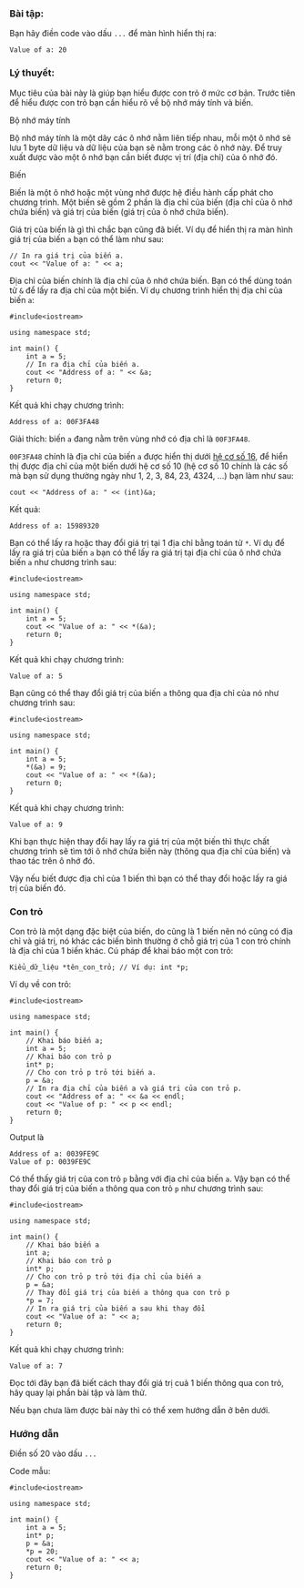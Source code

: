 ### Bài tập:

Bạn hãy điền code vào dấu `...` để màn hình hiển thị ra:

```
Value of a: 20
```

### Lý thuyết:

Mục tiêu của bài này là giúp bạn hiểu được con trỏ ở mức cơ bản. Trước tiên để hiểu được con trỏ bạn cần hiểu rõ về bộ nhớ máy tính và biến.

Bộ nhớ máy tính

Bộ nhớ máy tính là một dãy các ô nhớ nằm liên tiếp nhau, mỗi một ô nhớ sẽ lưu 1 byte dữ liệu và dữ liệu của bạn sẽ nằm trong các ô nhớ này. Để truy xuất được vào một ô nhớ bạn cần biết được vị trí (địa chỉ) của ô nhớ đó.

Biến

Biến là một ô nhớ hoặc một vùng nhớ được hệ điều hành cấp phát cho chương trình. Một biến sẽ gồm 2 phần là địa chỉ của biến (địa chỉ của ô nhớ chứa biến) và giá trị của biến (giá trị của ô nhớ chứa biến).

Giá trị của biến là gì thì chắc bạn cũng đã biết. Ví dụ để hiển thị ra màn hình giá trị của biến `a` bạn có thể làm như sau:

```
// In ra giá trị của biến a.
cout << "Value of a: " << a;
```

Địa chỉ của biến chính là địa chỉ của ô nhớ chứa biến. Bạn có thể dùng toán tử `&` để lấy ra địa chỉ của một biến. Ví dụ chương trình hiển thị địa chỉ của biến `a`:

```
#include<iostream>

using namespace std;

int main() {
    int a = 5;
    // In ra địa chỉ của biến a.
    cout << "Address of a: " << &a;
    return 0;
}

```

Kết quả khi chạy chương trình:

```
Address of a: 00F3FA48
```

Giải thích: biến `a` đang nằm trên vùng nhớ có địa chỉ là `00F3FA48`.

`00F3FA48` chính là địa chỉ của biến `a` được hiển thị dưới [hệ cơ số 16](https://www.google.com/search?sxsrf=ALeKk00LARxNygurf3dELl_4Q2F0atiqYA%3A1584085870865&source=hp&ei=bjtrXuCoMoG_wAOgnYLAAg&q=h%E1%BB%87+c%C6%A1+s%E1%BB%91+16&oq=h%E1%BB%87+c%C6%A1+s%E1%BB%91+16&gs_l=psy-ab.3..35i39l2j0i67j0i22i30l7.230.1508..1745...6.0..4.164.2044.0j16......0....1..gws-wiz.......0j0i131j0i20i263j0i203.x2J8CnRlYYA&ved=0ahUKEwjgl__c-5boAhWBH3AKHaCOACgQ4dUDCAY&uact=5), để hiển thị được địa chỉ của một biến dưới hệ cơ số 10 (hệ cơ số 10 chính là các số mà bạn sử dụng thường ngày như 1, 2, 3, 84, 23, 4324, ...) bạn làm như sau:

```
cout << "Address of a: " << (int)&a;
```

Kết quả:

```
Address of a: 15989320
```

Bạn có thể lấy ra hoặc thay đổi giá trị tại 1 địa chỉ bằng toán tử `*`. Ví dụ để lấy ra giá trị của biến `a` bạn có thể lấy ra giá trị tại địa chỉ của ô nhớ chứa biến `a` như chương trình sau:

```
#include<iostream>

using namespace std;

int main() {
	int a = 5;
	cout << "Value of a: " << *(&a);
	return 0;
}
```

Kết quả khi chạy chương trình:

```
Value of a: 5
```

Bạn cũng có thể thay đổi giá trị của biến `a` thông qua địa chỉ của nó như chương trình sau:

```
#include<iostream>

using namespace std;

int main() {
	int a = 5;
	*(&a) = 9;
	cout << "Value of a: " << *(&a);
	return 0;
}
```

Kết quả khi chạy chương trình:

```
Value of a: 9
```

Khi bạn thực hiện thay đổi hay lấy ra giá trị của một biến thì thực chất chương trình sẽ tìm tới ô nhớ chứa biến này (thông qua địa chỉ của biến) và thao tác trên ô nhớ đó.

Vậy nếu biết được địa chỉ của 1 biến thì bạn có thể thay đổi hoặc lấy ra giá trị của biến đó.

### Con trỏ

Con trỏ là một dạng đặc biệt của biến, do cũng là 1 biến nên nó cũng có địa chỉ và giá trị, nó khác các biến bình thường ở chỗ giá trị của 1 con trỏ chính là địa chỉ của 1 biến khác. Cú pháp để khai báo một con trỏ:

```
Kiểu_dữ_liệu *tên_con_trỏ; // Ví dụ: int *p;
```

Ví dụ về con trỏ:

```
#include<iostream>

using namespace std;

int main() {
	// Khai báo biến a;
	int a = 5;
	// Khai báo con trỏ p
	int* p;
	// Cho con trỏ p trỏ tới biến a.
	p = &a;
	// In ra địa chỉ của biến a và giá trị của con trỏ p.
	cout << "Address of a: " << &a << endl;
	cout << "Value of p: " << p << endl;
	return 0;
}

```

Output là

```
Address of a: 0039FE9C
Value of p: 0039FE9C
```

Có thể thấy giá trị của con trỏ `p` bằng với địa chỉ của biến `a`. Vậy bạn có thể thay đổi giá trị của biến `a` thông qua con trỏ `p` như chương trình sau:

```
#include<iostream>

using namespace std;

int main() {
	// Khai báo biến a
	int a;
	// Khai báo con trỏ p
	int* p;
	// Cho con trỏ p trỏ tới địa chỉ của biến a
	p = &a;
	// Thay đổi giá trị của biến a thông qua con trỏ p
	*p = 7;
	// In ra giá trị của biến a sau khi thay đổi
	cout << "Value of a: " << a;
	return 0;
}

```

Kết quả khi chạy chương trình:

```
Value of a: 7
```

Đọc tới đây bạn đã biết cách thay đổi giá trị cuả 1 biến thông qua con trỏ, hãy quay lại phần bài tập và làm thử.

Nếu bạn chưa làm được bài này thì có thể xem hướng dẫn ở bên dưới.

### Hướng dẫn

Điền số 20 vào dấu `...`

Code mẫu:

```
#include<iostream>

using namespace std;

int main() {
	int a = 5;
	int* p;
	p = &a;
	*p = 20;
	cout << "Value of a: " << a;
	return 0;
}
```